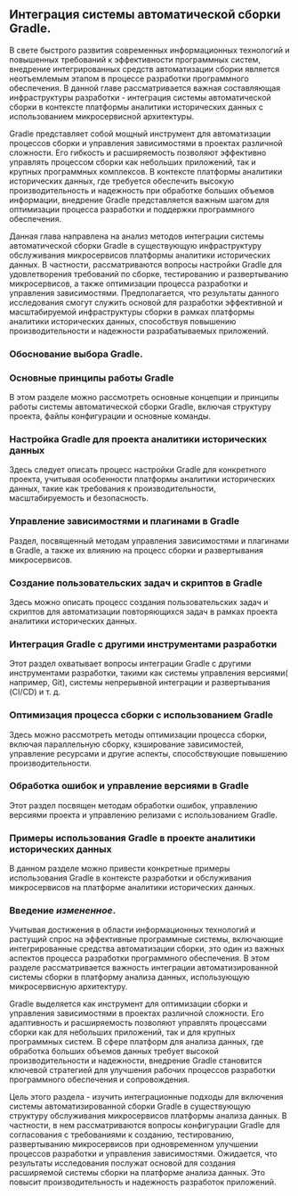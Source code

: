 ## Интеграция системы автоматической сборки Gradle.

В свете быстрого развития современных информационных технологий и повышенных требований к
эффективности программных систем, внедрение интегрированных средств автоматизации сборки является
неотъемлемым этапом в процессе разработки программного обеспечения. В данной главе рассматривается
важная составляющая инфраструктуры разработки - интеграция системы автоматической сборки в
контексте платформы аналитики исторических данных с использованием микросервисной архитектуры.

Gradle представляет собой мощный инструмент для автоматизации процессов сборки и управления
зависимостями в проектах различной сложности. Его гибкость и расширяемость позволяют эффективно
управлять процессом сборки как небольших приложений, так и крупных программных комплексов. В
контексте платформы аналитики исторических данных, где требуется обеспечить высокую
производительность и надежность при обработке больших объемов информации, внедрение Gradle
представляется важным шагом для оптимизации процесса разработки и поддержки программного
обеспечения.

Данная глава направлена на анализ методов интеграции системы автоматической сборки Gradle
в существующую инфраструктуру обслуживания микросервисов платформы аналитики исторических данных. В
частности, рассматриваются вопросы настройки Gradle для удовлетворения требований по сборке,
тестированию и развертыванию микросервисов, а также оптимизации процесса разработки и управления
зависимостями. Предполагается, что результаты данного исследования смогут служить основой для
разработки эффективной и масштабируемой инфраструктуры сборки в рамках платформы аналитики
исторических данных, способствуя повышению производительности и надежности разрабатываемых
приложений.

### Обоснование выбора Gradle.

### Основные принципы работы Gradle

В этом разделе можно рассмотреть основные концепции и принципы работы системы автоматической сборки
Gradle, включая структуру проекта, файлы
конфигурации и основные команды.

### Настройка Gradle для проекта аналитики исторических данных

Здесь следует описать процесс
настройки Gradle для конкретного проекта, учитывая особенности платформы аналитики исторических
данных, такие как требования к производительности, масштабируемость и безопасность.

### Управление зависимостями и плагинами в Gradle

Раздел, посвященный методам управления
зависимостями и плагинами в Gradle, а также их влиянию на процесс сборки и развертывания
микросервисов.

### Создание пользовательских задач и скриптов в Gradle

Здесь можно описать процесс создания
пользовательских задач и скриптов для автоматизации повторяющихся задач в рамках проекта
аналитики исторических данных.

### Интеграция Gradle с другими инструментами разработки

Этот раздел охватывает вопросы интеграции Gradle с другими инструментами разработки, такими как
системы управления версиями(
например, Git), системы непрерывной интеграции и развертывания (CI/CD) и т. д.

### Оптимизация процесса сборки с использованием Gradle

Здесь можно рассмотреть методы
оптимизации процесса сборки, включая параллельную сборку, кэширование зависимостей, управление
ресурсами и другие аспекты, способствующие повышению производительности.

### Обработка ошибок и управление версиями в Gradle

Этот раздел посвящен методам обработки ошибок, управлению версиями проекта и управлению релизами с
использованием Gradle.

### Примеры использования Gradle в проекте аналитики исторических данных

В данном разделе можно
привести конкретные примеры использования Gradle в контексте разработки и обслуживания
микросервисов на платформе аналитики исторических данных.



### Введение _измененное_.
Учитывая достижения в области информационных технологий и растущий спрос на эффективные программные
системы, включающие интегрированные средства автоматизации сборки, это один из важных аспектов процесса
разработки программного обеспечения. В этом разделе рассматривается важность интеграции
автоматизированной системы сборки в платформу анализа данных, использующую микросервисную
архитектуру.

Gradle выделяется как инструмент для оптимизации сборки и управления зависимостями в проектах
различной сложности. Его адаптивность и расширяемость позволяют управлять процессами сборки как для
небольших приложений, так и для крупных программных систем. В сфере платформ для анализа данных, где
обработка больших объемов данных требует высокой производительности и надежности, внедрение Gradle
становится ключевой стратегией для улучшения рабочих процессов разработки программного обеспечения и
сопровождения.

Цель этого раздела - изучить интеграционные подходы для включения системы автоматизированной сборки
Gradle в существующую структуру обслуживания микросервисов платформы анализа данных. В частности, в
нем рассматриваются вопросы конфигурации Gradle для согласования с требованиями к созданию,
тестированию, развертыванию микросервисов при одновременном улучшении процессов разработки и
управления зависимостями.
Ожидается, что результаты исследования послужат основой для создания расширяемой системы сборки на
платформе анализа данных. Это повысит производительность и надежность разработок приложений.